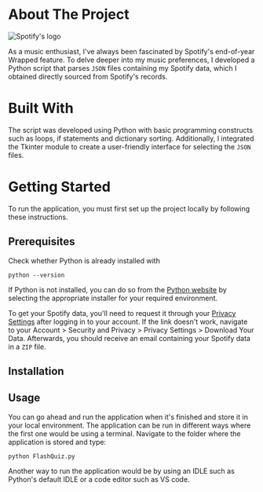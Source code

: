 # About The Project
<img src="https://developer.spotify.com/images/guidelines/design/icon3@2x.png" alt="Spotify's logo">

As a music enthusiast, I've always been fascinated by Spotify's end-of-year Wrapped feature. To delve deeper into my music preferences, I developed a Python script that parses ```JSON``` files containing my Spotify data, which I obtained directly sourced from Spotify's records.

# Built With
The script was developed using Python with basic programming constructs such as loops, if statements and dictionary sorting. Additionally, I integrated the Tkinter module to create a user-friendly interface for selecting the ```JSON``` files.

# Getting Started
To run the application, you must first set up the project locally by following these instructions.

## Prerequisites
Check whether Python is already installed with
```
python --version
```
If Python is not installed, you can do so from the [Python website](https://www.python.org/downloads) by selecting the appropriate installer for your required environment.

To get your Spotify data, you'll need to request it through your <a href="https://www.spotify.com/account/privacy/?_ga=2.64874150.884709572.1724867443-1369734665.1707232595">Privacy Settings</a> after logging in to your account. If the link doesn't work, navigate to your Account > Security and Privacy > Privacy Settings > Download Your Data. Afterwards, you should receive an email containing your Spotify data in a ```ZIP``` file.

## Installation

## Usage
You can go ahead and run the application when it's finished and store it in your local environment. The application can be run in different ways where the first one would be using a terminal. Navigate to the folder where the application is stored and type:
```
python FlashQuiz.py
```

Another way to run the application would be by using an IDLE such as Python's default IDLE or a code editor such as VS code.
